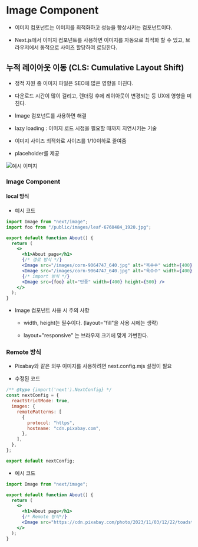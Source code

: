 # Image Component

- 이미지 컴포넌트는 이미지를 최적화하고 성능을 향상시키는 컴포넌트이다.

- Next.js에서 이미지 컴포넌트를 사용하면 이미지를 자동으로 최적화 할 수 있고, 브라우저에서 동적으로 사이즈 할당하여 로딩한다.

## 누적 레이아웃 이동 (CLS: Cumulative Layout Shift)

- 정적 자원 중 이미지 파일은 SEO에 많은 영향을 미친다.

- 다운로드 시간이 많이 걸리고, 렌더링 후에 레이아웃이 변경되는 등 UX에 영향을 미친다.

- Image 컴포넌트를 사용하면 해결

- lazy loading : 이미지 로드 시점을 필요할 때까지 지연시키는 기술

- 이미지 사이즈 최적화로 사이즈를 1/10이하로 줄여줌

- placeholder를 제공

![예시 이미지](https://www.debugbear.com/public/docs/cumulative-layout-shift/cls-filmstrip.png)

### Image Component

#### local 방식

- 예시 코드

```jsx
import Image from "next/image";
import foo from "/public/images/leaf-6760484_1920.jpg";

export default function About() {
  return (
    <>
      <h1>About page</h1>
      {/* 경로 방식 */}
      <Image src="/images/corn-9064747_640.jpg" alt="옥수수" width={400} height={500} />
      <Image src="/images/corn-9064747_640.jpg" alt="옥수수" width={400} height={500} layout="responsive" />
      {/* import 방식 */}
      <Image src={foo} alt="단풍" width={400} height={500} />
    </>
  );
}
```

- Image 컴포넌트 사용 시 주의 사항

  - width, height는 필수이다. (layout="fill"을 사용 시에는 생략)

  - layout="responsive" 는 브라우저 크기에 맞게 가변한다.

### Remote 방식

- Pixabay와 같은 외부 이미지를 사용하려면 next.config.mjs 설정이 필요

- 수정된 코드

```mjs
/** @type {import('next').NextConfig} */
const nextConfig = {
  reactStrictMode: true,
  images: {
    remotePatterns: [
      {
        protocol: "https",
        hostname: "cdn.pixabay.com",
      },
    ],
  },
};

export default nextConfig;
```

- 예시 코드

```jsx
import Image from "next/image";

export default function About() {
  return (
    <>
      <h1>About page</h1>
      {/* Remote 방식*/}
      <Image src="https://cdn.pixabay.com/photo/2023/11/03/12/22/toadstool-8362901_1280.jpg" width={300} height={500} alt="버섯" />
    </>
  );
}
```
